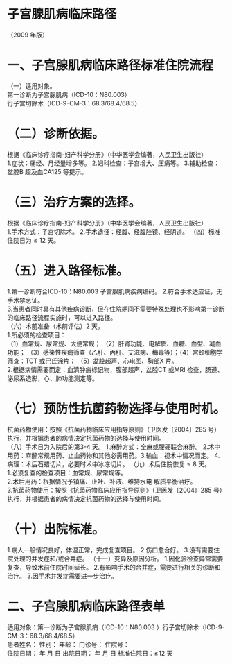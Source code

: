 # 子宫腺肌病临床路径  
（2009 年版）  
# 一、子宫腺肌病临床路径标准住院流程  
（一）适用对象。  
第一诊断为子宫腺肌病（ICD-10：N80.003）  
行子宫切除术（ICD-9-CM-3：68.3/68.4/68.5）  
# （二）诊断依据。  
根据《临床诊疗指南-妇产科学分册》（中华医学会编著，人民卫生出版社）  
1.症状：痛经、月经量增多等。 2.妇科检查：子宫增大、压痛等。 3.辅助检查：盆腔B 超及血CA125 等提示。  
# （三）治疗方案的选择。  
根据《临床诊疗指南-妇产科学分册》（中华医学会编著，人民卫生出版社）  
1.手术方式：子宫切除术。 2.手术途径：经腹、经腹腔镜、经阴道。 （四）标准住院日为${\leqslant}12$ 天。  
# （五）进入路径标准。  
1.第一诊断符合ICD-10：N80.003 子宫腺肌病疾病编码。 2.符合手术适应证，无手术禁忌证。  
3.当患者同时具有其他疾病诊断，但在住院期间不需要特殊处理也不影响第一诊断的临床路径流程实施时，可以进入路径。  
（六）术前准备（术前评估）2 天。  
1.所必须的检查项目：  
（1）血常规、尿常规、大便常规； （2）肝肾功能、电解质、血糖、血型、凝血功能； （3）感染性疾病筛查（乙肝、丙肝、艾滋病、梅毒等）；（4）宫颈细胞学筛查：TCT 或巴氏涂片； （5）盆腔超声、心电图、胸部X 片。  
2.根据病情需要而定：血清肿瘤标记物，腹部超声，盆腔CT 或MRI 检查，肠道、泌尿系造影，心、肺功能测定等。  
# （七）预防性抗菌药物选择与使用时机。  
抗菌药物使用：按照《抗菌药物临床应用指导原则》（卫医发〔2004〕285 号）执行，并根据患者的病情决定抗菌药物的选择与使用时间。  
（八）手术日为入院后的第3-4 天。 1.麻醉方式：全麻或腰硬联合麻醉。 2.术中用药：麻醉常规用药、止血药物和其他必需用药。3.输血：视术中情况而定。 4.病理：术后石蜡切片，必要时术中冰冻切片。 （九）术后住院恢复${\leqslant}8$ 天。  
1.必须复查的检查项目：血常规、尿常规等。  
2.术后用药：根据情况予镇痛、止吐、补液、维持水电 解质平衡治疗。  
3.抗菌药物使用：按照《抗菌药物临床应用指导原则》（卫医发〔2004〕285 号）执行，并根据患者的病情决定抗菌药物的选择与使用时间。  
# （十）出院标准。  
1.病人一般情况良好，体温正常，完成复查项目。 2.伤口愈合好。 3.没有需要住院处理的并发症和/或合并症。 （十一）变异及原因分析。 1.因化验检查异常需要复查，导致术前住院时间延长。 2.有影响手术的合并症，需要进行相关的诊断和治疗。 3.因手术并发症需要进一步治疗。  
# 二、子宫腺肌病临床路径表单  
适用对象：第一诊断为子宫腺肌病（ICD-10：N80.003 ）行子宫切除术（ICD-9-CM-3：68.3/68.4/68.5）  
患者姓名：           性别：    年龄：    门诊号：       住院号：  
住院日期：   年  月  日    出院日期：   年  月   日     标准住院日：$\leqslant\!12$ 天  
